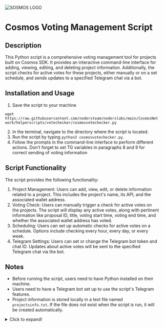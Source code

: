 ![SOSMOS LOGO](https://github.com/nodersteam/picture/blob/main/%D0%A1%D0%BD%D0%B8%D0%BC%D0%BE%D0%BA%20%D1%8D%D0%BA%D1%80%D0%B0%D0%BD%D0%B0%202023-07-19%20105624.png?raw=true)

# Cosmos Voting Management Script

## Description
This Python script is a comprehensive voting management tool for projects built on Cosmos SDK. It provides an interactive command-line interface for adding, viewing, editing, and deleting project information. Additionally, the script checks for active votes for these projects, either manually or on a set schedule, and sends updates to a specified Telegram chat via a bot.

## Installation and Usage
1. Save the script to your machine

`wget https://raw.githubusercontent.com/nodersteam/noderslabs/main/CosmosNetwork/helperscripts/votechecker/cosmosvotechecker.py`

2. In the terminal, navigate to the directory where the script is located.
3. Run the script by typing `python3 cosmosvotechecker.py`.
4. Follow the prompts in the command-line interface to perform different actions. Don't forget to set TG variables in paragraphs 8 and 9 for correct sending of voting information

## Script Functionality
The script provides the following functionality:

1. Project Management: Users can add, view, edit, or delete information related to a project. This includes the project's name, its API, and the associated wallet address.
2. Voting Check: Users can manually trigger a check for active votes on the projects. The script will display any active votes, along with pertinent information like proposal ID, title, voting start time, voting end time, and whether the associated wallet address has voted.
3. Scheduling: Users can set up automatic checks for active votes on a schedule. Options include checking every hour, every day, or every week.
4. Telegram Settings: Users can set or change the Telegram bot token and chat ID. Updates about active votes will be sent to the specified Telegram chat via the bot.

## Notes
- Before running the script, users need to have Python installed on their machine.
- Users need to have a Telegram bot set up to use the script's Telegram features.
- Project information is stored locally in a text file named `projectsinfo.txt`. If the file does not exist when the script is run, it will be created automatically.

<details>
  <summary>Click to expand!</summary>
  
  Here is the list of APIs categorized by their respective projects:

1. Osmosis: [API](https://osmosis-api.polkachu.com)
2. Desmos: [API](https://desmos-api.panthea.eu/)
3. Stride: [API](https://stride-api.polkachu.com)
4. Rebus: [API](https://api.mainnet.rebus.money:1317)
5. Quicksilver: [API](https://api.quicksilver.stake-take.com)
6. BitSong: [API](https://api-bitsong-ia.cosmosia.notional.ventures)
7. Aura Mainnet: [API](https://lcd.aura.network)
8. BeeZee: [API](https://rest.getbze.com)
9. Dig: [API](https://api-1-dig.notional.ventures)
10. Empower: [API](https://empower-api.polkachu.com)
11. HAQQ: [API](https://m-s1-sdk.haqq.sh)
12. Gitopia: [API](https://gitopia-api.polkachu.com)
13. GenesisL1: [API](https://api.genesisl1.org)
14. HumansAI Mainnet: [API](https://api.humans-mainnet.stake-take.com)
15. Jackal Mainnet: [API](https://api.jackalprotocol.com)
16. KiChain: [API](https://ki.api.ping.pub)
17. Lambda: [API](https://lambda-api.jambulmerah.dev)
18. MEME: [API](https://api-meme-1.meme.sx)
19. Uptick Mainnet: [API](https://api.uptick.nodestake.top)
20. ARKH: [API](https://api.arkh.nodestake.top)
21. Realio: [API](https://rest.cosmos.directory/realio)
22. ZetaChain Testnet: [API](https://zetachain-athens.blockpi.network/lcd/v1/public)
23. OKP4: [API](https://api-t.okp4.nodestake.top)
24. CrowdControl: [API](https://crowd-api.theamsolutions.info)
25. Andromeda Testnet: [API](https://andromeda-testnet.api.kjnodes.com)
26. DeFund: [API](https://api-t.defund.nodestake.top)
27. Source: [API](https://api-t.source.nodestake.top)
28. Androma Testnet: [API](https://androma-testnet-api.polkachu.com)
29. Dymension: [API](https://api-t.dymension.nodestake.top)
30. Lava Testnet: [API](https://api-t.lava.nodestake.top)
31. Noria: [API](https://archive-lcd.noria.nextnet.zone)
32. Babylone Testnet: [API](https://babylon-testnet.nodejumper.io:1317)
33. CosmosHub: [API](https://lcd-cosmoshub.whispernode.com:443)

  
</details>
